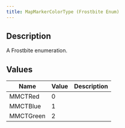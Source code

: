 ```yaml
---
title: MapMarkerColorType (Frostbite Enum)
---
```

## Description

A Frostbite enumeration.

## Values

| Name      | Value | Description |
| --------- | ----- | ----------- |
| MMCTRed   | 0     |             |
| MMCTBlue  | 1     |             |
| MMCTGreen | 2     |             |
